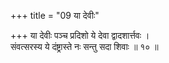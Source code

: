 +++
title = "09 या देवीः"

+++
या देवीः पञ्च प्रदिशो ये देवा द्वादशार्त्तवः ।  
संवत्सरस्य ये दंष्ट्रास्ते नः सन्तु सदा शिवाः ॥ १० ॥